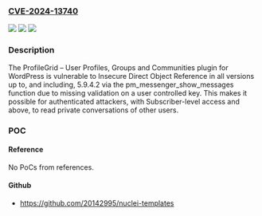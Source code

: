 ### [CVE-2024-13740](https://cve.mitre.org/cgi-bin/cvename.cgi?name=CVE-2024-13740)
![](https://img.shields.io/static/v1?label=Product&message=ProfileGrid%20%E2%80%93%20User%20Profiles%2C%20Groups%20and%20Communities&color=blue)
![](https://img.shields.io/static/v1?label=Version&message=*%3C%3D%205.9.4.2%20&color=brighgreen)
![](https://img.shields.io/static/v1?label=Vulnerability&message=CWE-639%20Authorization%20Bypass%20Through%20User-Controlled%20Key&color=brighgreen)

### Description

The ProfileGrid – User Profiles, Groups and Communities plugin for WordPress is vulnerable to Insecure Direct Object Reference in all versions up to, and including, 5.9.4.2 via the pm_messenger_show_messages function due to missing validation on a user controlled key. This makes it possible for authenticated attackers, with Subscriber-level access and above, to read private conversations of other users.

### POC

#### Reference
No PoCs from references.

#### Github
- https://github.com/20142995/nuclei-templates


